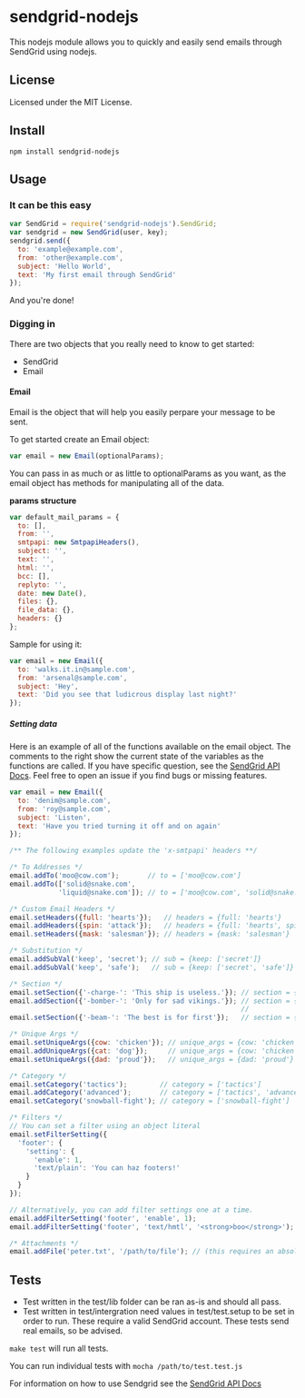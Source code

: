 # sendgrid-nodejs #
This nodejs module allows you to quickly and easily send emails through
SendGrid using nodejs.

## License ##
Licensed under the MIT License.

## Install ##

```
npm install sendgrid-nodejs
```

## Usage ##
### It can be this easy ###

```javascript
var SendGrid = require('sendgrid-nodejs').SendGrid;
var sendgrid = new SendGrid(user, key);
sendgrid.send({
  to: 'example@example.com',
  from: 'other@example.com',
  subject: 'Hello World',
  text: 'My first email through SendGrid'
});
```

And you're done!

### Digging in ###
There are two objects that you really need to know to get started:
+   SendGrid
+   Email

#### Email ####
Email is the object that will help you easily perpare your message to be sent.

To get started create an Email object:

```javascript
var email = new Email(optionalParams);
```

You can pass in as much or as little to optionalParams as you want, as
the email object has methods for manipulating all of the data.

**params structure**

```javascript
var default_mail_params = {
  to: [],
  from: '',
  smtpapi: new SmtpapiHeaders(),
  subject: '',
  text: '',
  html: '',
  bcc: [],
  replyto: '',
  date: new Date(),
  files: {},
  file_data: {},
  headers: {}
};
```

Sample for using it:

```javascript
var email = new Email({
  to: 'walks.it.in@sample.com',
  from: 'arsenal@sample.com',
  subject: 'Hey',
  text: 'Did you see that ludicrous display last night?'
});
```

##### Setting data #####
Here is an example of all of the functions available on the email object. The comments to the right show the current state of the variables as the functions are called. If you have specific question, see the [SendGrid API Docs](http://docs.sendgrid.com/documentation/api/). Feel free to open an issue if you find bugs or missing features.

```javascript
var email = new Email({
  to: 'denim@sample.com',
  from: 'roy@sample.com',
  subject: 'Listen',
  text: 'Have you tried turning it off and on again'
});

/** The following examples update the 'x-smtpapi' headers **/

/* To Addresses */
email.addTo('moo@cow.com');       // to = ['moo@cow.com']
email.addTo(['solid@snake.com',
            'liquid@snake.com']); // to = ['moo@cow.com', 'solid@snake.com', 'liquid@snake.com']

/* Custom Email Headers */
email.setHeaders({full: 'hearts'});   // headers = {full: 'hearts'}
email.addHeaders({spin: 'attack'});   // headers = {full: 'hearts', spin: 'attack'}
email.setHeaders({mask: 'salesman'}); // headers = {mask: 'salesman'}

/* Substitution */
email.addSubVal('keep', 'secret'); // sub = {keep: ['secret']}
email.addSubVal('keep', 'safe');   // sub = {keep: ['secret', 'safe']}

/* Section */
email.setSection({'-charge-': 'This ship is useless.'}); // section = {'-charge-': 'This ship is useless.'}
email.addSection({'-bomber-': 'Only for sad vikings.'}); // section = {'-charge-': 'This ship is useless.',
                                                         //            '-bomber-': 'Only for sad vikings.'}
email.setSection({'-beam-': 'The best is for first'});   // section = {'-beam-': 'The best is for first'}

/* Unique Args */
email.setUniqueArgs({cow: 'chicken'}); // unique_args = {cow: 'chicken'}
email.addUniqueArgs({cat: 'dog'});     // unique_args = {cow: 'chicken', cat: 'dog'}
email.setUniqueArgs({dad: 'proud'});   // unique_args = {dad: 'proud'}

/* Category */
email.setCategory('tactics');        // category = ['tactics']
email.addCategory('advanced');       // category = ['tactics', 'advanced']
email.setCategory('snowball-fight'); // category = ['snowball-fight']

/* Filters */
// You can set a filter using an object literal
email.setFilterSetting({
  'footer': {
    'setting': {
      'enable': 1,
      'text/plain': 'You can haz footers!'
    }
  }
});

// Alternatively, you can add filter settings one at a time.
email.addFilterSetting('footer', 'enable', 1);
email.addFilterSetting('footer', 'text/hmtl', '<strong>boo</strong>');

/* Attachments */
email.addFile('peter.txt', '/path/to/file'); // (this requires an absolute path to the file)
```

## Tests ##

* Test written in the test/lib folder can be ran as-is and should all pass.
* Test written in test/intergration need values in test/test.setup to be set in order to run. These require a valid SendGrid account. These tests send real emails, so be advised.

`make test` will run all tests.

You can run individual tests with `mocha /path/to/test.test.js`

For information on how to use Sendgrid see the [SendGrid API Docs](http://docs.sendgrid.com/documentation/api/)